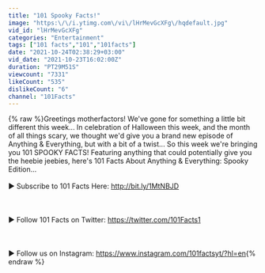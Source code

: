 ```yaml
---
title: "101 Spooky Facts!"
image: "https:\/\/i.ytimg.com\/vi\/lHrMevGcXFg\/hqdefault.jpg"
vid_id: "lHrMevGcXFg"
categories: "Entertainment"
tags: ["101 facts","101","101facts"]
date: "2021-10-24T02:38:29+03:00"
vid_date: "2021-10-23T16:02:00Z"
duration: "PT29M51S"
viewcount: "7331"
likeCount: "535"
dislikeCount: "6"
channel: "101Facts"
---
```

{% raw %}Greetings motherfactors! We've gone for something a little bit different this week... In celebration of Halloween this week, and the month of all things scary, we thought we'd give you a brand new episode of Anything &amp; Everything, but with a bit of a twist... So this week we're bringing you 101 SPOOKY FACTS! Featuring anything that could potentially give you the heebie jeebies, here's 101 Facts About Anything &amp; Everything: Spooky Edition... <br /><br />► Subscribe to 101 Facts Here: <a rel="nofollow" target="blank" href="http://bit.ly/1MtNBJD">http://bit.ly/1MtNBJD</a><br /><br /><br /><br />► Follow 101 Facts on Twitter: <a rel="nofollow" target="blank" href="https://twitter.com/101Facts1">https://twitter.com/101Facts1</a><br /><br /><br /><br />► Follow us on Instagram: <a rel="nofollow" target="blank" href="https://www.instagram.com/101factsyt/?hl=en">https://www.instagram.com/101factsyt/?hl=en</a>{% endraw %}
